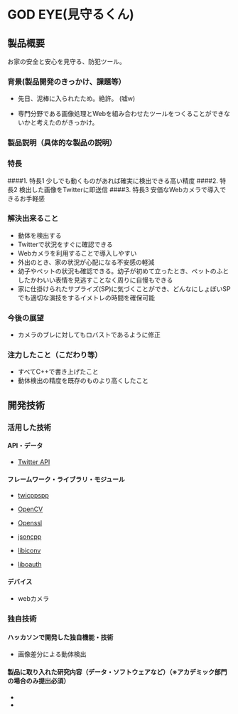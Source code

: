 # GOD EYE(見守るくん)
## 製品概要
お家の安全と安心を見守る、防犯ツール。
### 背景(製品開発のきっかけ、課題等）
* 先日、泥棒に入られたため。絶許。                                             (嘘w)





* 専門分野である画像処理とWebを組み合わせたツールをつくることができないかと考えたのがきっかけ。

### 製品説明（具体的な製品の説明）
### 特長
####1. 特長1 少しでも動くものがあれば確実に検出できる高い精度
####2. 特長2 検出した画像をTwitterに即送信
####3. 特長3 安価なWebカメラで導入できるお手軽感

### 解決出来ること
* 動体を検出する
* Twitterで状況をすぐに確認できる
* Webカメラを利用することで導入しやすい
* 外出のとき、家の状況が心配になる不安感の軽減
* 幼子やペットの状況も確認できる。幼子が初めて立ったとき、ペットのふとしたかわいい表情を見逃すことなく周りに自慢もできる
* 家に仕掛けられたサプライズ(SP)に気づくことができ、どんなにしょぼいSPでも適切な演技をするイメトレの時間を確保可能
### 今後の展望
* カメラのブレに対してもロバストであるように修正

### 注力したこと（こだわり等）
* すべてC++で書き上げたこと
* 動体検出の精度を既存のものより高くしたこと

## 開発技術
### 活用した技術
#### API・データ
* [Twitter API](https://dev.twitter.com) 
 

#### フレームワーク・ライブラリ・モジュール

* [twicppspp](https://github.com/KazuSoap/twicppspp.git) 

* [OpenCV](opencv.org)

* [Openssl](https://www.openssl.org)

* [jsoncpp](https://github.com/open-source-parsers/jsoncpp)

* [libiconv](https://www.gnu.org/software/libiconv/)

* [liboauth](https://github.com/x42/liboauth)
#### デバイス
* webカメラ


### 独自技術
#### ハッカソンで開発した独自機能・技術
* 画像差分による動体検出

#### 製品に取り入れた研究内容（データ・ソフトウェアなど）（※アカデミック部門の場合のみ提出必須）
* 
* 
